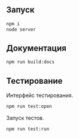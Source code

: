 ## Запуск
```bash
npm i
node server
```

## Документация
```bash
npm run build:docs
```

## Тестирование

Интерфейс тестирования.
```bash
npm run test:open
```

Запуск тестов.
```bash
npm run test:run
```
